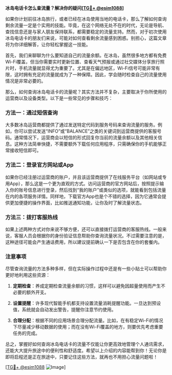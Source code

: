 **冰岛电话卡怎么查流量？解决你的疑问[[TG💪+ @esim1088](https://t.me/s/esim1088)]**

如果你计划前往冰岛旅行，或者已经在冰岛使用当地的电话卡，那么了解如何查询剩余流量一定是个实用的技能。毕竟，在这个网络无处不在的时代，无论是导航、查找信息还是与家人朋友保持联系，都需要稳定的流量支持。然而，对于初次使用冰岛电话卡的朋友们来说，可能对如何查看剩余流量感到困惑。别担心，这篇文章将为你详细解答，让你轻松掌握这一技能。

首先，我们来聊聊为什么要知道自己的流量余额。在冰岛，虽然很多地方都有免费Wi-Fi覆盖，但当你需要实时更新位置、查看天气预报或通过社交媒体分享旅行照片时，手机流量就显得尤为重要了。尤其是在偏远地区，Wi-Fi信号可能非常有限，这时拥有充足的流量就成为了一种保障。因此，学会随时检查自己的流量使用情况是非常必要的。

那么，如何查询冰岛电话卡的流量呢？其实方法并不复杂，主要取决于你所使用的运营商以及设备类型。以下是一些常见的步骤和技巧：

### 方法一：通过短信查询

大多数冰岛运营商都提供了通过发送特定代码到服务号码来查询流量的服务。例如，你可以尝试发送“INFO”或“BALANCE”之类的关键词到运营商提供的客服号码。通常情况下，运营商会以短信的形式回复你当前的流量余额以及其他相关信息。这种方法简单快捷，不需要额外下载任何应用程序，只需确保你的手机能够正常接收短信即可。

### 方法二：登录官方网站或App

如果你已经注册过运营商的账户，并且该运营商提供了在线服务平台（如网站或专用App），那么这是一个更为直观的方式。访问运营商的官方网站后，按照提示输入你的账号信息进行登录，然后找到“我的账户”或类似的选项，就能看到包括流量在内的各项服务详情。同样地，下载官方App也是个不错的选择，因为它通常会提供更加便捷的操作界面，比如推送通知功能，让你及时了解流量状态。

### 方法三：拨打客服热线

如果上述两种方式对你来说不够方便，还可以直接拨打运营商的客服热线。一般来说，客服人员会根据你的身份验证信息帮助你查询流量状况。不过需要注意的是，这种途径可能会产生通话费用，所以建议提前确认一下是否包含在你的套餐内。

### 注意事项

尽管查询流量的方法多种多样，但在实际操作过程中还是有一些小贴士可以帮助你更好地利用这些资源：

1. **定期检查**：养成定期检查流量余额的习惯，这样可以避免因超量使用而产生不必要的额外开支。
   
2. **设置提醒**：许多现代智能手机都支持设置流量消耗提醒功能。一旦达到预设值，系统就会自动发出警告，提醒你注意节约使用。

3. **合理分配**：根据不同的应用场景合理分配流量。比如，在有稳定Wi-Fi的情况下尽量减少移动数据的使用；而在没有Wi-Fi覆盖的地方，则要优先考虑重要任务的完成。

总之，掌握好如何查询冰岛电话卡的流量不仅能让你更高效地管理个人通讯需求，还能大大提升旅途中的便利性和舒适度。希望以上介绍的内容能帮到你！无论你是即将启程还是正在旅途中，只要记住这些方法，就再也不用担心流量问题啦！

[[TG💪+ @esim1088](https://t.me/s/esim1088) ![Image](https://i.postimg.cc/4NQfJmqS/Snipaste-2025-05-13-00-14-12.png)]